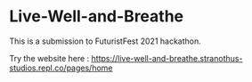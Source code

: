 # Live-Well-and-Breathe
This is a submission to FuturistFest 2021 hackathon.

Try the website here :
https://live-well-and-breathe.stranothus-studios.repl.co/pages/home
